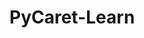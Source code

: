 # PyCaret-Learn
<!-- https://mybinder.org/v2/gh/Kazuhito00/PyCaret-Learn/master?filepath=01.Binary-Classification-Sample/01.Binary-Classification-Sample.ipynb -->
